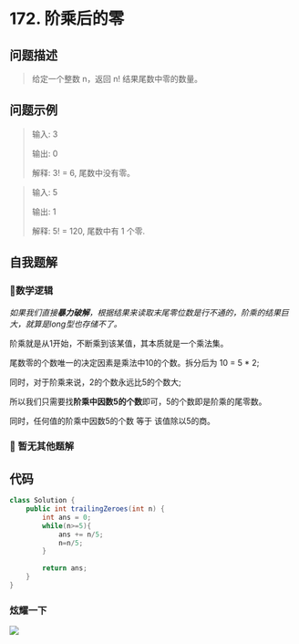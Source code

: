 # 172. 阶乘后的零
问题描述
----
> 给定一个整数 n，返回 n! 结果尾数中零的数量。


问题示例
----
> 输入: 3
>
> 输出: 0
>
> 解释: 3! = 6, 尾数中没有零。

> 输入: 5
>
> 输出: 1
>
> 解释: 5! = 120, 尾数中有 1 个零.

自我题解
----
### 🦄数学逻辑

*如果我们直接**暴力破解**，根据结果来读取末尾零位数是行不通的，阶乘的结果巨大，就算是long型也存储不了。*

阶乘就是从1开始，不断乘到该某值，其本质就是一个乘法集。

尾数零的个数唯一的决定因素是乘法中10的个数。拆分后为 10 = 5 * 2;

同时，对于阶乘来说，2的个数永远比5的个数大;

所以我们只需要找**阶乘中因数5的个数**即可，5的个数即是阶乘的尾零数。

同时，任何值的阶乘中因数5的个数 等于 该值除以5的商。

### 🧚‍ 暂无其他题解

代码
----
```java
class Solution {
    public int trailingZeroes(int n) {
        int ans = 0;
        while(n>=5){
            ans += n/5;
            n=n/5;
        }
        
        return ans;
    }
}
```

### 炫耀一下

![](https://cdn.jsdelivr.net/gh/occlive/ImageStore//javabase/172.png)


